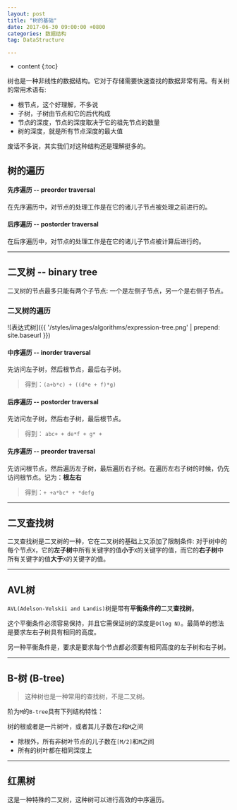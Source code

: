 ```yaml
---
layout: post
title: "树的基础"
date: 2017-06-30 09:00:00 +0800
categories: 数据结构
tag: DataStructure

---
```

* content
{:toc}

树也是一种非线性的数据结构。它对于存储需要快速查找的数据非常有用。有关树的常用术语有:

+ 根节点，这个好理解，不多说
+ 子树，子树由节点和它的后代构成
+ 节点的深度，节点的深度取决于它的祖先节点的数量
+ 树的深度，就是所有节点深度的最大值

废话不多说，其实我们对这种结构还是理解挺多的。

<!-- more -->

## 树的遍历

#### 先序遍历 -- preorder traversal

在先序遍历中，对节点的处理工作是在它的诸儿子节点被处理之前进行的。

#### 后序遍历 -- postorder traversal

在后序遍历中，对节点的处理工作是在它的诸儿子节点被计算后进行的。

---

## 二叉树 -- binary tree

二叉树的节点最多只能有两个子节点: 一个是左侧子节点，另一个是右侧子节点。

### 二叉树的遍历

![表达式树]({{ '/styles/images/algorithms/expression-tree.png' | prepend: site.baseurl }})

#### 中序遍历 -- inorder traversal

先访问左子树，然后根节点，最后右子树。

> 得到：`(a+b*c) + ((d*e + f)*g)`

#### 后序遍历 -- postorder traversal

先访问左子树，然后右子树，最后根节点。

> 得到： `abc+ + de*f + g* +`

#### 先序遍历 -- preorder traversal

先访问根节点，然后遍历左子树，最后遍历右子树。在遍历左右子树的时候，仍先访问根节点。记为：**根左右**

> 得到：`+ +a*bc* + *defg`

---

## 二叉查找树

二叉查找树是二叉树的一种，它在二叉树的基础上又添加了限制条件: 对于树中的每个节点`X`，它的**左子树**中所有关键字的值**小于**`X`的关键字的值，而它的**右子树**中所有关键字的值**大于**`X`的关键字的值。

---

## AVL树

`AVL(Adelson-Velskii and Landis)`树是带有**平衡条件的**二叉**查找树**。

这个平衡条件必须容易保持，并且它需保证树的深度是`O(log N)`。最简单的想法是要求左右子树具有相同的高度。

另一种平衡条件是，要求是要求每个节点都必须要有相同高度的左子树和右子树。

---

## B-树 (B-tree)

> 这种树也是一种常用的查找树，不是二叉树。

阶为`M`的`B-tree`具有下列结构特性：

树的根或者是一片树叶，或者其儿子数在`2`和`M`之间

+ 除根外，所有非树叶节点的儿子数在`[M/2]`和`M`之间
+ 所有的树叶都在相同深度上

---

## 红黑树

这是一种特殊的二叉树，这种树可以进行高效的中序遍历。